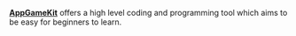[**AppGameKit**](https://www.appgamekit.com/) offers a high level coding and programming tool which aims to be easy for beginners to learn.